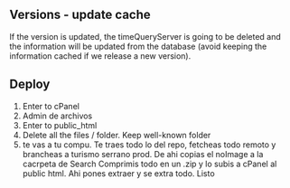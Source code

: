 ## Versions - update cache

If the version is updated, the timeQueryServer is going to be deleted and the information will be updated from the database (avoid keeping the information cached if we release a new version).

## Deploy

1. Enter to cPanel
2. Admin de archivos
3. Enter to public_html
4. Delete all the files / folder. Keep well-known folder
5. te vas a tu compu. Te traes todo lo del repo, fetcheas todo remoto y brancheas a turismo serrano prod. De ahi copias el noImage a la cacrpeta de Search
   Comprimis todo en un .zip y lo subis a cPanel al public html. Ahi pones extraer y se extra todo. Listo
